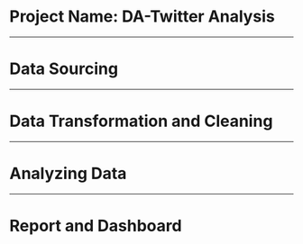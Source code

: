 # Project Name: DA-Twitter Analysis


----
# Data Sourcing


----
# Data Transformation and Cleaning


-----
# Analyzing Data 


----
# Report and Dashboard
